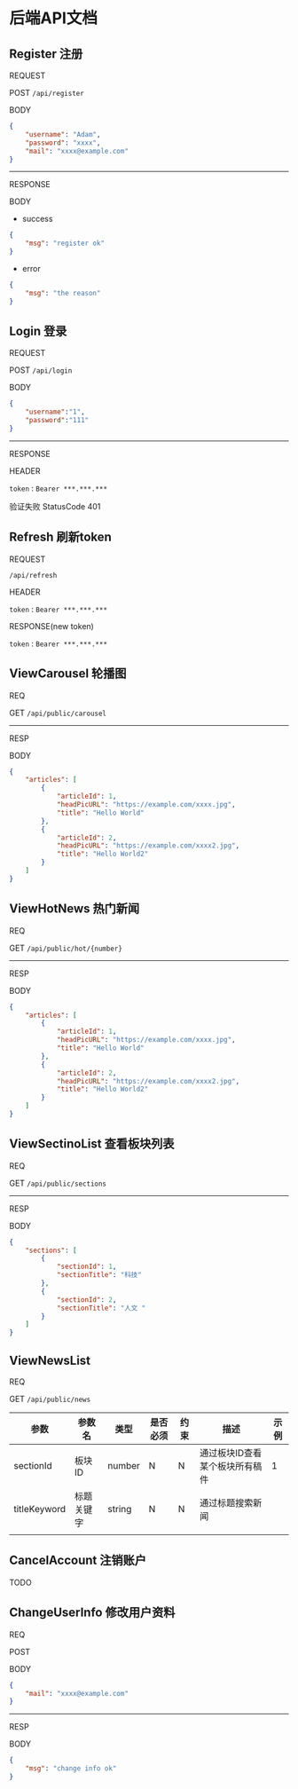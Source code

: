 # 后端API文档

## Register 注册

REQUEST

POST `/api/register`

BODY

```json
{
    "username": "Adam",
    "password": "xxxx",
    "mail": "xxxx@example.com"
}
```
---
RESPONSE

BODY
- success
```json
{
    "msg": "register ok"
}
```
- error
```json
{
    "msg": "the reason"
}
```

## Login 登录

REQUEST

POST `/api/login`

BODY
```json
{
    "username":"1",
    "password":"111"
}
```
---
RESPONSE

HEADER

`token` : `Bearer ***.***.***`

验证失败
StatusCode 401

## Refresh 刷新token

REQUEST

`/api/refresh`

HEADER 

`token` : `Bearer ***.***.***`

RESPONSE(new token)

`token` : `Bearer ***.***.***`

## ViewCarousel 轮播图

REQ

GET `/api/public/carousel`

---

RESP

BODY

```json
{
    "articles": [
        {
            "articleId": 1, 
            "headPicURL": "https://example.com/xxxx.jpg", 
            "title": "Hello World"
        }, 
        {
            "articleId": 2, 
            "headPicURL": "https://example.com/xxxx2.jpg", 
            "title": "Hello World2"
        }
    ]
}
```

## ViewHotNews 热门新闻

REQ

GET `/api/public/hot/{number}`

---

RESP

BODY

```json
{
    "articles": [
        {
            "articleId": 1, 
            "headPicURL": "https://example.com/xxxx.jpg", 
            "title": "Hello World"
        }, 
        {
            "articleId": 2, 
            "headPicURL": "https://example.com/xxxx2.jpg", 
            "title": "Hello World2"
        }
    ]
}
```

## ViewSectinoList 查看板块列表

REQ

GET `/api/public/sections`

---

RESP

BODY

```json
{
    "sections": [
        {
            "sectionId": 1,
            "sectionTitle": "科技"
        },
        {
            "sectionId": 2,
            "sectionTitle": "人文 "
        }
    ]
}
```

## ViewNewsList

REQ

GET `/api/public/news`

| 参数         | 参数名     | 类型   | 是否必须 | 约束 | 描述                           | 示例 |
|--------------|------------|--------|----------|------|--------------------------------|------|
| sectionId    | 板块ID     | number | N        | N    | 通过板块ID查看某个板块所有稿件 | 1    |
| titleKeyword | 标题关键字 | string | N        | N    | 通过标题搜索新闻               |      |
|              |            |        |          |      |                                |      |

## CancelAccount 注销账户

TODO

## ChangeUserInfo 修改用户资料

REQ

POST

BODY

```json
{
    "mail": "xxxx@example.com"
}
```

---

RESP

BODY

```json
{
    "msg": "change info ok"
}
```
